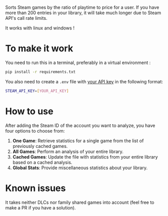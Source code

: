 Sorts Steam games by the ratio of playtime to price for a user. If you have more than 200 entries in your library, it will take much longer due to Steam API's call rate limits.

It works with linux and windows !

# To make it work
You need to run this in a terminal, preferably in a virtual environment : 
```bash
pip install -r requirements.txt
```

You also need to create a `.env` file with [your API key](https://steamcommunity.com/dev/apikey) in the following format:
```bash
STEAM_API_KEY=[YOUR_API_KEY]
```

# How to use

After adding the Steam ID of the account you want to analyze, you have four options to choose from:

1. **One Game**: Retrieve statistics for a single game from the list of previously cached games.
2. **All Games**: Perform an analysis of your entire library.
3. **Cached Games**: Update the file with statistics from your entire library based on a cached analysis.
4. **Global Stats**: Provide miscellaneous statistics about your library.

# Known issues

It takes neither DLCs nor family shared games into account (feel free to make a PR if you have a solution).